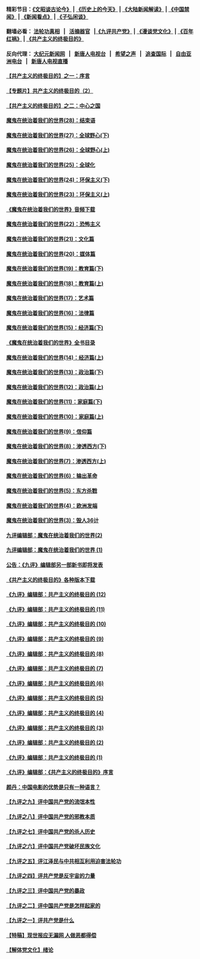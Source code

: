 #### 精彩节目：[《文昭谈古论今》](http://155.138.205.71/wenzhao) | [《历史上的今天》](http://155.138.205.71/today-in-history) | [《大陆新闻解读》](http://155.138.205.71/ntdtv-comedy) | [《中国禁闻》](http://155.138.205.71/ntdtv-news) | [《新闻看点》](http://155.138.205.71/news-insight) | [《子弘闲谈》](http://155.138.205.71/zihongxiantan/) 

 #### 翻墙必看： [法轮功真相](http://155.138.205.71:10000/videos/truth.html) &nbsp;&nbsp;|&nbsp;&nbsp; [活摘器官](http://155.138.205.71:10000/videos/res/Organs/) &nbsp;&nbsp;|[《九评共产党》](http://155.138.205.71:10000/videos/jiuping) | [《漫谈党文化》](http://155.138.205.71:10000/videos/mtdwh) | [《百年红祸》](http://155.138.205.71:10000/videos/bnhh) | [《共产主义的终极目的》](http://155.138.205.71:10000/videos/res/zjmd) 

 #### 反向代理： [大纪元新闻网](http://155.138.205.71:10080/) &nbsp;&nbsp;|&nbsp;&nbsp; [新唐人电视台](http://155.138.205.71:8000/) &nbsp;&nbsp;|&nbsp;&nbsp; [希望之声](http://155.138.205.71:8200/) &nbsp;&nbsp;|&nbsp;&nbsp; [追查国际](http://155.138.205.71:10010/) &nbsp;&nbsp;|&nbsp;&nbsp; [自由亚洲电台](http://155.138.205.71:9800/) &nbsp;&nbsp;|&nbsp;&nbsp; [新唐人电视直播](http://155.138.205.71/) 

#### [【共产主义的终极目的】之一：序言](../pages/nsc422/n11086077.md?t=03031837) 

#### [【专题片】共产主义的终极目的（2）](../pages/nsc422/n11061941.md?t=03031837) 

#### [【共产主义的终极目的】之二：中心之国](../pages/nsc422/n11047728.md?t=03031837) 

#### [魔鬼在统治着我们的世界(28)：结束语](../pages/nsc422/n10936246.md?t=03031837) 

#### [魔鬼在统治着我们的世界(27)：全球野心(下)](../pages/nsc422/n10928319.md?t=03031837) 

#### [魔鬼在统治着我们的世界(26)：全球野心(上)](../pages/nsc422/n10900318.md?t=03031837) 

#### [魔鬼在统治着我们的世界(25)：全球化](../pages/nsc422/n10788205.md?t=03031837) 

#### [魔鬼在统治着我们的世界(24)：环保主义(下)](../pages/nsc422/n10695307.md?t=03031837) 

#### [魔鬼在统治着我们的世界(23)：环保主义(上)](../pages/nsc422/n10688613.md?t=03031837) 

#### [《魔鬼在统治着我们的世界》音频下载](../pages/nsc422/n10635553.md?t=03031837) 

#### [魔鬼在统治着我们的世界(22)：恐怖主义](../pages/nsc422/n10614727.md?t=03031837) 

#### [魔鬼在统治着我们的世界(21)：文化篇](../pages/nsc422/n10597706.md?t=03031837) 

#### [魔鬼在统治着我们的世界(20)：媒体篇](../pages/nsc422/n10586579.md?t=03031837) 

#### [魔鬼在统治着我们的世界(19)：教育篇(下)](../pages/nsc422/n10564808.md?t=03031837) 

#### [魔鬼在统治着我们的世界(18)：教育篇(上)](../pages/nsc422/n10526970.md?t=03031837) 

#### [魔鬼在统治着我们的世界(17)：艺术篇](../pages/nsc422/n10499093.md?t=03031837) 

#### [魔鬼在统治着我们的世界(16)：法律篇](../pages/nsc422/n10485969.md?t=03031837) 

#### [魔鬼在统治着我们的世界(15)：经济篇(下)](../pages/nsc422/n10469975.md?t=03031837) 

#### [《魔鬼在统治着我们的世界》全书目录](../pages/nsc422/n10464261.md?t=03031837) 

#### [魔鬼在统治着我们的世界(14)：经济篇(上)](../pages/nsc422/n10457370.md?t=03031837) 

#### [魔鬼在统治着我们的世界(13)：政治篇(下)](../pages/nsc422/n10448270.md?t=03031837) 

#### [魔鬼在统治着我们的世界(12)：政治篇(上)](../pages/nsc422/n10444576.md?t=03031837) 

#### [魔鬼在统治着我们的世界(11)：家庭篇(下)](../pages/nsc422/n10440961.md?t=03031837) 

#### [魔鬼在统治着我们的世界(10)：家庭篇(上)](../pages/nsc422/n10435448.md?t=03031837) 

#### [魔鬼在统治着我们的世界(9)：信仰篇](../pages/nsc422/n10432159.md?t=03031837) 

#### [魔鬼在统治着我们的世界(8)：渗透西方(下)](../pages/nsc422/n10429603.md?t=03031837) 

#### [魔鬼在统治着我们的世界(7)：渗透西方(上)](../pages/nsc422/n10426013.md?t=03031837) 

#### [魔鬼在统治着我们的世界(6)：输出革命](../pages/nsc422/n10421536.md?t=03031837) 

#### [魔鬼在统治着我们的世界(5)：东方杀戮](../pages/nsc422/n10417707.md?t=03031837) 

#### [魔鬼在统治着我们的世界(4)：欧洲发端](../pages/nsc422/n10414890.md?t=03031837) 

#### [魔鬼在统治着我们的世界(3)：毁人36计](../pages/nsc422/n10411583.md?t=03031837) 

#### [九评编辑部：魔鬼在统治着我们的世界(2)](../pages/nsc422/n10410036.md?t=03031837) 

#### [九评编辑部：魔鬼在统治着我们的世界 (1)](../pages/nsc422/n10406825.md?t=03031837) 

#### [公告：《九评》编辑部另一部新书即将发表](../pages/nsc422/n10405104.md?t=03031837) 

#### [《共产主义的终极目的》各种版本下载](../pages/nsc422/n10022138.md?t=03031837) 

#### [《九评》编辑部：共产主义的终极目的 (12)](../pages/nsc422/n9933272.md?t=03031837) 

#### [《九评》编辑部：共产主义的终极目的 (11)](../pages/nsc422/n9924973.md?t=03031837) 

#### [《九评》编辑部：共产主义的终极目的 (10)](../pages/nsc422/n9920883.md?t=03031837) 

#### [《九评》编辑部：共产主义的终极目的 (9)](../pages/nsc422/n9916363.md?t=03031837) 

#### [《九评》编辑部：共产主义的终极目的 (8)](../pages/nsc422/n9912488.md?t=03031837) 

#### [《九评》编辑部：共产主义的终极目的 (7)](../pages/nsc422/n9901176.md?t=03031837) 

#### [《九评》编辑部：共产主义的终极目的 (6)](../pages/nsc422/n9899359.md?t=03031837) 

#### [《九评》编辑部：共产主义的终极目的 (5)](../pages/nsc422/n9893174.md?t=03031837) 

#### [《九评》编辑部：共产主义的终极目的 (4)](../pages/nsc422/n9891246.md?t=03031837) 

#### [《九评》编辑部：共产主义的终极目的 (3)](../pages/nsc422/n9879879.md?t=03031837) 

#### [《九评》编辑部：共产主义的终极目的 (2)](../pages/nsc422/n9876205.md?t=03031837) 

#### [《九评》编辑部：共产主义的终极目的 (1)](../pages/nsc422/n9865857.md?t=03031837) 

#### [《九评》编辑部：《共产主义的终极目的》序言](../pages/nsc422/n9862666.md?t=03031837) 

#### [颜丹：中国电影的优势是只有一种语言？](../pages/nsc422/n9583062.md?t=03031837) 

#### [【九评之九】评中国共产党的流氓本性](../pages/nsc422/n737542.md?t=03031837) 

#### [【九评之八】评中国共产党的邪教本质](../pages/nsc422/n735942.md?t=03031837) 

#### [【九评之七】评中国共产党的杀人历史](../pages/nsc422/n733806.md?t=03031837) 

#### [【九评之六】评中国共产党破坏民族文化](../pages/nsc422/n731667.md?t=03031837) 

#### [【九评之五】评江泽民与中共相互利用迫害法轮功](../pages/nsc422/n730058.md?t=03031837) 

#### [【九评之四】评共产党是反宇宙的力量](../pages/nsc422/n727814.md?t=03031837) 

#### [【九评之三】评中国共产党的暴政](../pages/nsc422/n725597.md?t=03031837) 

#### [【九评之二】评中国共产党是怎样起家的](../pages/nsc422/n723946.md?t=03031837) 

#### [【九评之一】评共产党是什么](../pages/nsc422/n722529.md?t=03031837) 

#### [【特稿】现世报应无漏网 人做恶都得偿](../pages/nsc422/n4215167.md?t=03031837) 

#### [【解体党文化】绪论](../pages/nsc422/n1449356.md?t=03031837) 

